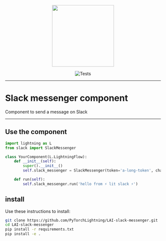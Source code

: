 <!---:lai-name: Slack Messenger--->

<div align="center">
<img src="https://lightning.ai/static/media/logo-with-text.9c553257ab7566c17f2d9c2101dedb5c.svg" width="200px">

![Tests](https://github.com/PyTorchLightning/LAI-slack-messenger/actions/workflows/ci-testing.yml/badge.svg)

</div>

----

# Slack messenger component
Component to send a message on Slack

----

## Use the component

<!---:lai-use:--->
```python
import lightning as L
from slack import SlackMessenger

class YourComponent(L.LightningFlow):
    def __init__(self):
        super().__init__()
        self.slack_messenger = SlackMessenger(token='a-long-token', channel_id='A03CB4A6AK7')

    def run(self):
        self.slack_messenger.run('hello from ⚡ lit slack ⚡')
```

## install
Use these instructions to install:

<!---:lai-install:--->
```bash
git clone https://github.com/PyTorchLightning/LAI-slack-messenger.git
cd LAI-slack-messenger
pip install -r requirements.txt
pip install -e .
```
